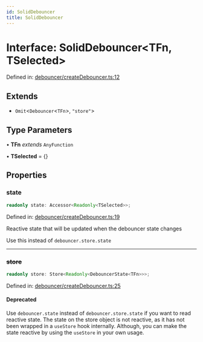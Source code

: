 ```yaml
---
id: SolidDebouncer
title: SolidDebouncer
---
```


<!-- DO NOT EDIT: this page is autogenerated from the type comments -->

# Interface: SolidDebouncer\<TFn, TSelected\>

Defined in: [debouncer/createDebouncer.ts:12](https://github.com/TanStack/persister/blob/main/packages/solid-persister/src/debouncer/createDebouncer.ts#L12)

## Extends

- `Omit`\<`Debouncer`\<`TFn`\>, `"store"`\>

## Type Parameters

• **TFn** *extends* `AnyFunction`

• **TSelected** = \{\}

## Properties

### state

```ts
readonly state: Accessor<Readonly<TSelected>>;
```

Defined in: [debouncer/createDebouncer.ts:19](https://github.com/TanStack/persister/blob/main/packages/solid-persister/src/debouncer/createDebouncer.ts#L19)

Reactive state that will be updated when the debouncer state changes

Use this instead of `debouncer.store.state`

***

### ~~store~~

```ts
readonly store: Store<Readonly<DebouncerState<TFn>>>;
```

Defined in: [debouncer/createDebouncer.ts:25](https://github.com/TanStack/persister/blob/main/packages/solid-persister/src/debouncer/createDebouncer.ts#L25)

#### Deprecated

Use `debouncer.state` instead of `debouncer.store.state` if you want to read reactive state.
The state on the store object is not reactive, as it has not been wrapped in a `useStore` hook internally.
Although, you can make the state reactive by using the `useStore` in your own usage.
